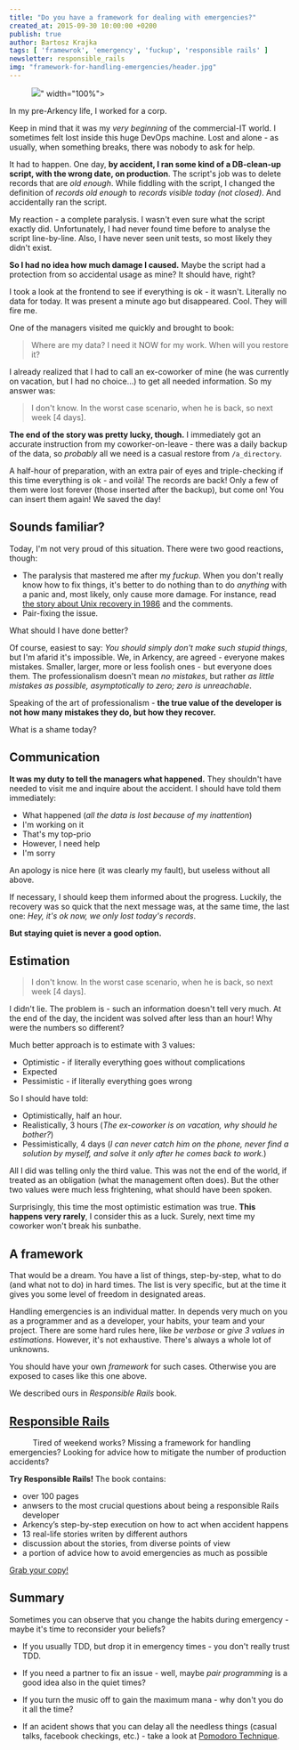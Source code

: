 ```yaml
---
title: "Do you have a framework for dealing with emergencies?"
created_at: 2015-09-30 10:00:00 +0200
publish: true
author: Bartosz Krajka
tags: [ 'framewrok', 'emergency', 'fuckup', 'responsible rails' ]
newsletter: responsible_rails
img: "framework-for-handling-emergencies/header.jpg"
---
```


<p>
  <figure>
    <img src="<%= src_fit("framework-for-handling-emergencies/header.jpg") %>" width="100%">
  </figure>
</p>

In my pre-Arkency life, I worked for a corp.

Keep in mind that it was my _very beginning_ of the commercial-IT world. I sometimes felt lost inside this huge DevOps machine. Lost and alone - as usually, when something breaks, there was nobody to ask for help.

It had to happen. One day, **by accident, I ran some kind of a DB-clean-up script, with the wrong date, on production**. The script's job was to delete records that are _old enough_. While fiddling with the script, I changed the definition of _records old enough_ to _records visible today (not closed)_. And accidentally ran the script.

<!-- more -->

My reaction - a complete paralysis. I wasn't even sure what the script exactly did. Unfortunately, I had never found time before to analyse the script line-by-line. Also, I have never seen unit tests, so most likely they didn't exist.

**So I had no idea how much damage I caused.** Maybe the script had a protection from so accidental usage as mine? It should have, right?

I took a look at the frontend to see if everything is ok - it wasn't. Literally no data for today. It was present a minute ago but disappeared. Cool. They will fire me.

One of the managers visited me quickly and brought to book: 

> Where are my data? I need it NOW for my work. When will you restore it?

I already realized that I had to call an ex-coworker of mine (he was currently on vacation, but I had no choice...) to get all needed information. So my answer was:

> I don't know. In the worst case scenario, when he is back, so next week [4 days].

**The end of the story was pretty lucky, though.** I immediately got an accurate instruction from my coworker-on-leave - there was a daily backup of the data, so _probably_ all we need is a casual restore from `/a_directory`.

A half-hour of preparation, with an extra pair of eyes and triple-checking if this time everything is ok - and voilà! The records are back! Only a few of them were lost forever (those inserted after the backup), but come on! You can insert them again! We saved the day!

## Sounds familiar?

Today, I'm not very proud of this situation. There were two good reactions, though:

* The paralysis that mastered me after my _fuckup_. When you don't really know how to fix things, it's better to do nothing than to do _anything_ with a panic and, most likely, only cause more damage. For instance, read [the story about Unix recovery in 1986](https://news.ycombinator.com/item?id=10160417) and the comments.
* Pair-fixing the issue.

What should I have done better?

Of course, easiest to say: _You should simply don't make such stupid things_, but I'm afarid it's impossible. We, in Arkency, are agreed - everyone makes mistakes. Smaller, larger, more or less foolish ones - but everyone does them. The professionalism doesn't mean _no mistakes_, but rather _as little mistakes as possible, asymptotically to zero; zero is unreachable_.

Speaking of the art of professionalism - **the true value of the developer is not how many mistakes they do, but how they recover.**

What is a shame today?

## Communication

**It was my duty to tell the managers what happened.** They shouldn't have needed to visit me and inquire about the accident. I should have told them immediately:

* What happened (_all the data is lost because of my inattention_)
* I'm working on it
* That's my top-prio
* However, I need help
* I'm sorry 

An apology is nice here (it was clearly my fault), but useless without all above.

If necessary, I should keep them informed about the progress. Luckily, the recovery was so quick that the next message was, at the same time, the last one: _Hey, it's ok now, we only lost today's records_.

**But staying quiet is never a good option.**

## Estimation

> I don't know. In the worst case scenario, when he is back, so next week [4 days].

I didn't lie. The problem is - such an information doesn't tell very much. At the end of the day, the incident was solved after less than an hour! Why were the numbers so different?

Much better approach is to estimate with 3 values:

* Optimistic - if literally everything goes without complications
* Expected
* Pessimistic - if literally everything goes wrong

So I should have told:

* Optimistically, half an hour.
* Realistically, 3 hours (_The ex-coworker is on vacation, why should he bother?_)
* Pessimistically, 4 days (_I can never catch him on the phone, never find a solution by myself, and solve it only after he comes back to work._)

All I did was telling only the third value. This was not the end of the world, if treated as an obligation (what the management often does). But the other two values were much less frightening, what should have been spoken.

Surprisingly, this time the most optimistic estimation was true. **This happens very rarely**, I consider this as a luck. Surely, next time my coworker won't break his sunbathe.

## A framework

That would be a dream. You have a list of things, step-by-step, what to do (and what not to do) in hard times. The list is very specific, but at the time it gives you some level of freedom in designated areas.

Handling emergencies is an individual matter. In depends very much on you as a programmer and as a developer, your habits, your team and your project. There are some hard rules here, like _be verbose_ or _give 3 values in estimations_. However, it's not exhaustive. There's always a whole lot of unknowns.

You should have your own _framework_ for such cases. Otherwise you are exposed to cases like this one above.

We described ours in _Responsible Rails_ book.

<section class="product product-responsible_rails">
  <div class="text-left">
    <a href="https://arkency.dpdcart.com/cart/add?product_id=116819&amp;method_id=123459" data-event-category="product" data-event-action="responsible_rails" data-event-label="after post">
      <h1 class="text-center my-8">Responsible Rails</h1>
    </a>
    <a href="https://products.arkency.com/responsible-rails">
      <img src="/assets/images/responsible-rails/cover.png" alt="" style="float: left; max-width: 220px; margin-right: 3em; margin-bottom: 1em">
    </a>
    <p>Tired of weekend works? Missing a framework for handling emergencies? Looking for advice how to mitigate the number of production accidents?</p>
    <p><strong>Try Responsible Rails!</strong> The book contains:</p>
    <ul class="list-inside">
      <li>over 100 pages</li>
      <li>anwsers to the most crucial questions about being a responsible Rails developer</li>
      <li>Arkency’s step-by-step execution on how to act when accident happens</li>
      <li>13 real-life stories writen by different authors</li>
      <li>discussion about the stories, from diverse points of view</li>
      <li>a portion of advice how to avoid emergencies as much as possible</li>
    </ul>
  </div>

  <div class="product-bottom text-center fond-bold py-2">
  <a href="https://arkency.dpdcart.com/cart/add?product_id=116819&amp;method_id=123459">Grab your copy!</a>
  </div>
</section>

## Summary

Sometimes you can observe that you change the habits during emergency - maybe it's time to reconsider your beliefs?

* If you usually TDD, but drop it in emergency times - you don't really trust TDD.

* If you need a partner to fix an issue - well, maybe _pair programming_ is a good idea also in the quiet times?

* If you turn the music off to gain the maximum mana - why don't you do it all the time?

* If an acident shows that you can delay all the needless things (casual talks, facebook checkings, etc.) - take a look at [Pomodoro Technique](https://en.wikipedia.org/wiki/Pomodoro_Technique).
